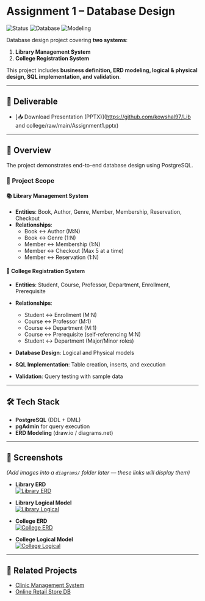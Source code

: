 # Assignment 1 – Database Design

![Status](https://img.shields.io/badge/Project-Completed-brightgreen)
![Database](https://img.shields.io/badge/Database-PostgreSQL-blue)
![Modeling](https://img.shields.io/badge/ERD-Logical%20%7C%20Physical-purple)

Database design project covering **two systems**:  
1. **Library Management System**  
2. **College Registration System**

This project includes **business definition, ERD modeling, logical & physical design, SQL implementation, and validation**.

---

## 📂 Deliverable
- [📥 Download Presentation (PPTX)](https://github.com/kowshal97/Lib and college/raw/main/Assignment1.pptx)

---

## 📌 Overview
The project demonstrates end-to-end database design using PostgreSQL.

### 🔹 Project Scope

#### 📚 Library Management System
- **Entities**: Book, Author, Genre, Member, Membership, Reservation, Checkout
- **Relationships**:
  - Book ↔ Author (M:N)
  - Book ↔ Genre (1:N)
  - Member ↔ Membership (1:N)
  - Member ↔ Checkout (Max 5 at a time)
  - Member ↔ Reservation (1:N)

#### 🏫 College Registration System
- **Entities**: Student, Course, Professor, Department, Enrollment, Prerequisite
- **Relationships**:
  - Student ↔ Enrollment (M:N)
  - Course ↔ Professor (M:1)
  - Course ↔ Department (M:1)
  - Course ↔ Prerequisite (self-referencing M:N)
  - Student ↔ Department (Major/Minor roles)

- **Database Design**: Logical and Physical models
- **SQL Implementation**: Table creation, inserts, and execution
- **Validation**: Query testing with sample data

---

## 🛠️ Tech Stack
- **PostgreSQL** (DDL + DML)
- **pgAdmin** for query execution
- **ERD Modeling** (draw.io / diagrams.net)

---

## 📸 Screenshots
*(Add images into a `diagrams/` folder later — these links will display them)*

- **Library ERD**  
  [![Library ERD](./diagrams/library-erd.png)](./diagrams/library-erd.png)

- **Library Logical Model**  
  [![Library Logical](./diagrams/library-logical.png)](./diagrams/library-logical.png)

- **College ERD**  
  [![College ERD](./diagrams/college-erd.png)](./diagrams/college-erd.png)

- **College Logical Model**  
  [![College Logical](./diagrams/college-logical.png)](./diagrams/college-logical.png)


---

## 🔗 Related Projects
- [Clinic Management System](https://github.com/kowshal97/clinic-management-database)  
- [Online Retail Store DB](https://github.com/kowshal97/Online-Retail-Store-database)

